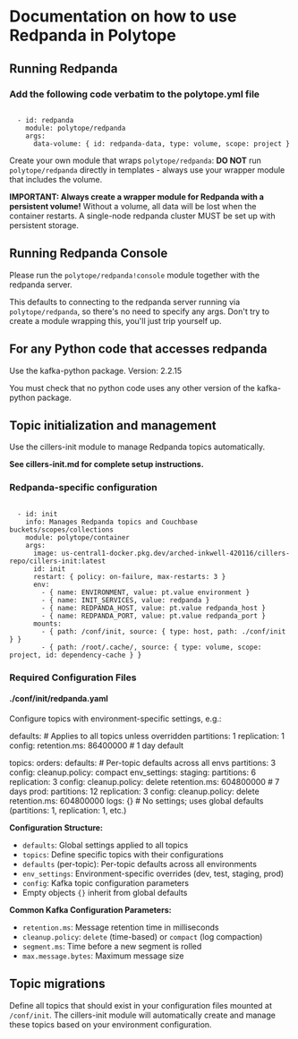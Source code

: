 # Documentation on how to use Redpanda in Polytope

## Running Redpanda

### Add the following code verbatim to the polytope.yml file
<code type="yaml">
  - id: redpanda
    module: polytope/redpanda
    args:
      data-volume: { id: redpanda-data, type: volume, scope: project }
</code>

Create your own module that wraps `polytope/redpanda`: 
**DO NOT** run `polytope/redpanda` directly in templates - always use your wrapper module that includes the volume.

**IMPORTANT: Always create a wrapper module for Redpanda with a persistent volume!** Without a volume, all data will be lost when the container restarts.
A single-node redpanda cluster MUST be set up with persistent storage. 

## Running Redpanda Console

Please run the `polytope/redpanda!console` module together with the redpanda server.

This defaults to connecting to the redpanda server running via `polytope/redpanda`, so there's no need to specify any args. Don't try to create a module wrapping this, you'll just trip yourself up.

## For any Python code that accesses redpanda
Use the kafka-python package. Version: 2.2.15

You must check that no python code uses any other version of the kafka-python package.

## Topic initialization and management
Use the cillers-init module to manage Redpanda topics automatically.

**See cillers-init.md for complete setup instructions.**

### Redpanda-specific configuration
<code type="yaml">
  - id: init
    info: Manages Redpanda topics and Couchbase buckets/scopes/collections
    module: polytope/container
    args:
      image: us-central1-docker.pkg.dev/arched-inkwell-420116/cillers-repo/cillers-init:latest
      id: init
      restart: { policy: on-failure, max-restarts: 3 }
      env:
        - { name: ENVIRONMENT, value: pt.value environment }
        - { name: INIT_SERVICES, value: redpanda }
        - { name: REDPANDA_HOST, value: pt.value redpanda_host }
        - { name: REDPANDA_PORT, value: pt.value redpanda_port }
      mounts:
        - { path: /conf/init, source: { type: host, path: ./conf/init } }
        - { path: /root/.cache/, source: { type: volume, scope: project, id: dependency-cache } }
</code>

### Required Configuration Files

#### ./conf/init/redpanda.yaml
Configure topics with environment-specific settings, e.g.:

<file path="./conf/init/redpanda.yaml">
defaults:  # Applies to all topics unless overridden
  partitions: 1
  replication: 1
  config:
    retention.ms: 86400000  # 1 day default

topics:
  orders:
    defaults:  # Per-topic defaults across all envs
      partitions: 3
      config:
        cleanup.policy: compact
    env_settings:
      staging:
        partitions: 6
        replication: 3
        config:
          cleanup.policy: delete
          retention.ms: 604800000  # 7 days
      prod:
        partitions: 12
        replication: 3
        config:
          cleanup.policy: delete
          retention.ms: 604800000
  logs: {}  # No settings; uses global defaults (partitions: 1, replication: 1, etc.)
</file>

**Configuration Structure:**
- `defaults`: Global settings applied to all topics
- `topics`: Define specific topics with their configurations
- `defaults` (per-topic): Per-topic defaults across all environments
- `env_settings`: Environment-specific overrides (dev, test, staging, prod)
- `config`: Kafka topic configuration parameters
- Empty objects `{}` inherit from global defaults

**Common Kafka Configuration Parameters:**
- `retention.ms`: Message retention time in milliseconds
- `cleanup.policy`: `delete` (time-based) or `compact` (log compaction)
- `segment.ms`: Time before a new segment is rolled
- `max.message.bytes`: Maximum message size

## Topic migrations
Define all topics that should exist in your configuration files mounted at `/conf/init`. The cillers-init module will automatically create and manage these topics based on your environment configuration.